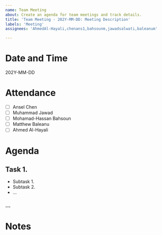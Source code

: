 ```yaml
---
name: Team Meeting
about: Create an agenda for team meetings and track details.
title: 'Team Meeting - 202Y-MM-DD: Meeting Description'
labels: 'Meeting'
assignees: 'AhmedAl-Hayali,chenans1,bahsounm,jawadsalwati,baleanum'

---
```


# Date and Time
202Y-MM-DD

# Attendance
- [ ] Ansel Chen
- [ ] Muhammad Jawad
- [ ] Mohamad-Hassan Bahsoun
- [ ] Matthew Baleanu
- [ ] Ahmed Al-Hayali

# Agenda
## Task 1.
- Subtask 1.
- Subtask 2.
- ...

### ...

# Notes
